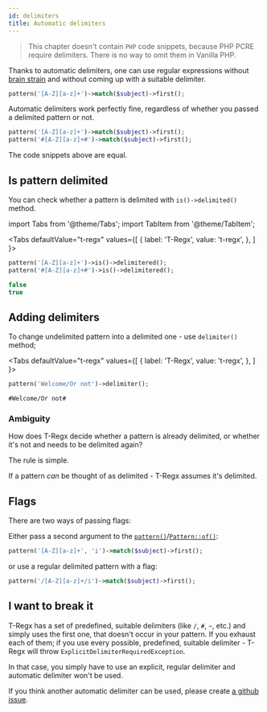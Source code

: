 ```yaml
---
id: delimiters
title: Automatic delimiters
---
```


> This chapter doesn't contain `PHP` code snippets, because PHP PCRE require delimiters. There is no way to omit them
> in Vanilla PHP.

Thanks to automatic delimiters, one can use regular expressions without [brain strain](overview.md#brain-strain)
and without coming up with a suitable delimiter.

```php
pattern('[A-Z][a-z]+')->match($subject)->first();
```

Automatic delimiters work perfectly fine, regardless of whether you passed a delimited pattern or not.

```php
pattern('[A-Z][a-z]+')->match($subject)->first();
pattern('#[A-Z][a-z]+#')->match($subject)->first();
```

The code snippets above are equal.

## Is pattern delimited

You can check whether a pattern is delimited with `is()->delimited()` method.

import Tabs from '@theme/Tabs';
import TabItem from '@theme/TabItem';

<Tabs
defaultValue="t-regx"
values={[
{ label: 'T-Regx', value: 't-regx', },
]
}>
<TabItem value="t-regx">

```php
pattern('[A-Z][a-z]+')->is()->delimitered();
pattern('#[A-Z][a-z]+#')->is()->delimitered();
```

</TabItem>
</Tabs>

<!--T-Regx:{multiline-return}-->
<!--Result-Value-->

<div className="output-block">

```php
false
true
```

</div>

<!--Result-Value:{multiline-return}-->

## Adding delimiters

To change undelimited pattern into a delimited one - use `delimiter()` method;

<Tabs
defaultValue="t-regx"
values={[
{ label: 'T-Regx', value: 't-regx', },
]
}>
<TabItem value="t-regx">

```php
pattern('Welcome/Or not')->delimiter();
```

</TabItem>
</Tabs>

<!--T-Regx:{echo-at(0)}-->
<!--Result-Output-->

<div className="output-block">

```text
#Welcome/Or not#
```

</div>

### Ambiguity

How does T-Regx decide whether a pattern is already delimited, or whether it's not and needs to be delimited again?

The rule is simple.

If a pattern _can_ be thought of as delimited - T-Regx assumes it's delimited.

## Flags

There are two ways of passing flags:

Either pass a second argument to the [`pattern()`](introduction.md#entry-points)/[`Pattern::of()`](introduction.md#entry-points):

```php
pattern('[A-Z][a-z]+', 'i')->match($subject)->first();
```

or use a regular delimited pattern with a flag:

```php
pattern('/[A-Z][a-z]+/i')->match($subject)->first();
```

## I want to break it

T-Regx has a set of predefined, suitable delimiters (like `/`, `#`, `~`, etc.) and simply uses the first one,
that doesn't occur in your pattern. If you exhaust each of them; if you use every possible, predefined, suitable delimiter -
T-Regx will throw `ExplicitDelimiterRequiredException`.

In that case, you simply have to use an explicit, regular delimiter and automatic delimiter won't be used.

If you think another automatic delimiter can be used,
please create [a github issue](https://github.com/T-Regx/T-Regx/issues/new/choose).
